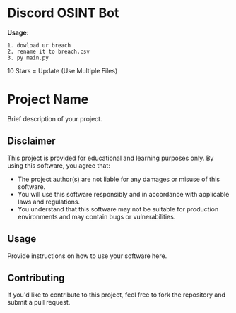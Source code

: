# Discord OSINT Bot


**Usage:**

    1. dowload ur breach
    2. rename it to breach.csv
    3. py main.py


10 Stars = Update (Use Multiple Files)

# Project Name

Brief description of your project.

## Disclaimer

This project is provided for educational and learning purposes only. By using this software, you agree that:

- The project author(s) are not liable for any damages or misuse of this software.
- You will use this software responsibly and in accordance with applicable laws and regulations.
- You understand that this software may not be suitable for production environments and may contain bugs or vulnerabilities.

## Usage

Provide instructions on how to use your software here.

## Contributing

If you'd like to contribute to this project, feel free to fork the repository and submit a pull request.



